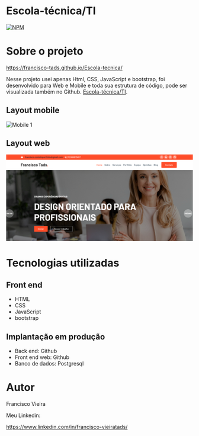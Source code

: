 # Escola-técnica/TI
[![NPM](https://img.shields.io/npm/l/react)](https://github.com/Francisco-tads/Escola-tecnica/blob/master/LICENCE)

# Sobre o projeto

https://francisco-tads.github.io/Escola-tecnica/

Nesse projeto usei apenas Html, CSS, JavaScript e bootstrap, foi desenvolvido para Web e Mobile e toda sua estrutura de código, pode ser visualizada também no Github.
 [Escola-técnica/TI](https://francisco-tads.github.io/Escola-tecnica/ "Site do Escola-técnica/TI").



## Layout mobile
![Mobile 1]() 

## Layout web
![Web 1](https://github.com/Francisco-tads/Escola-tecnica/blob/master/img/web.png)


## 

# Tecnologias utilizadas

## Front end
- HTML 
- CSS
- JavaScript
- bootstrap  

## Implantação em produção
- Back end: Github
- Front end web: Github
- Banco de dados: Postgresql

# Autor

Francisco Vieira

Meu Linkedin:

https://www.linkedin.com/in/francisco-vieiratads/

